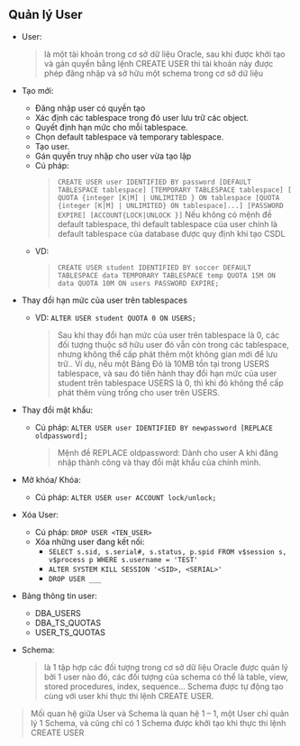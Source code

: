 ## Quản lý User

- User:

  > là một tài khoản trong cơ sở dữ liệu Oracle, sau khi được khởi tạo và gán quyền bằng lệnh CREATE USER thì tài khoản này được phép đăng nhập và sở hữu một schema trong cơ sở dữ liệu

- Tạo mới:

  - Đăng nhập user có quyền tạo
  - Xác định các tablespace trong đó user lưu trữ các object.
  - Quyết định hạn mức cho mỗi tablespace.
  - Chọn default tablespace và temporary tablespace.
  - Tạo user.
  - Gán quyền truy nhập cho user vừa tạo lập
  - Cú pháp:
    > `CREATE USER user IDENTIFIED BY password [DEFAULT TABLESPACE tablespace] [TEMPORARY TABLESPACE tablespace] [ QUOTA {integer [K|M] | UNLIMITED } ON tablespace [QUOTA {integer [K|M] | UNLIMITED} ON tablespace]...] [PASSWORD EXPIRE] [ACCOUNT{LOCK|UNLOCK }]`
    > Nếu không có mệnh đề default tablespace, thì default tablespace của user chính là default tablespace của database được quy định khi tạo CSDL
  - VD:
    > `CREATE USER student IDENTIFIED BY soccer DEFAULT TABLESPACE data TEMPORARY TABLESPACE temp QUOTA 15M ON data QUOTA 10M ON users PASSWORD EXPIRE;`

- Thay đổi hạn mức của user trên tablespaces

  - VD: `ALTER USER student QUOTA 0 ON USERS; `
    > Sau khi thay đổi hạn mức của user trên tablespace là 0, các đối tượng thuộc sở hữu user đó vẫn còn trong các tablespace, nhưng không thể cấp phát thêm một không gian mới để lưu trữ.. Ví dụ, nếu một Bảng Đó là 10MB tồn tại trong USERS tablespace, và sau đó tiến hành thay đổi hạn mức của user student trên tablespace USERS là 0, thì khi đó không thể cấp phát thêm vùng trống cho user trên USERS.

- Thay đổi mật khẩu:

  - Cú pháp: `ALTER USER user IDENTIFIED BY newpassword [REPLACE oldpassword]; `
    > Mệnh đề REPLACE oldpassword: Dành cho user A khi đăng nhập thành công và thay đổi mật khẩu của chính mình.

- Mở khóa/ Khóa:
  - Cú pháp: `ALTER USER user ACCOUNT lock/unlock;`
- Xóa User:
  - Cú pháp: `DROP USER <TEN_USER>`
  - Xóa những user đang kết nối:
    - `SELECT s.sid, s.serial#, s.status, p.spid FROM v$session s, v$process p WHERE s.username = 'TEST'`
    - `ALTER SYSTEM KILL SESSION '<SID>, <SERIAL>'`
    - `DROP USER ___`
- Bảng thông tin user:

  - DBA_USERS
  - DBA_TS_QUOTAS
  - USER_TS_QUOTAS

- Schema:
  > là 1 tập hợp các đối tượng trong cơ sở dữ liệu Oracle được quản lý bởi 1 user nào đó, các đối tượng của schema có thể là table, view, stored procedures, index, sequence… Schema được tự động tạo cùng với user khi thực thi lệnh CREATE USER.

> Mối quan hệ giữa User và Schema là quan hệ 1 – 1, một User chỉ quản lý 1 Schema, và cũng chỉ có 1 Schema được khởi tạo khi thực thi lệnh CREATE USER
